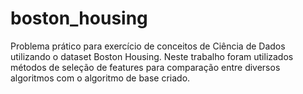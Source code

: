 # boston_housing
Problema prático para exercício de conceitos de Ciência de Dados utilizando o dataset Boston Housing. Neste trabalho foram utilizados métodos de seleção de features para comparação entre diversos algoritmos com o algoritmo de base criado.
